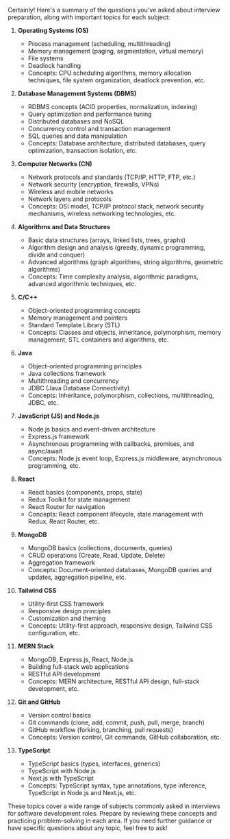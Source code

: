 Certainly! Here's a summary of the questions you've asked about interview preparation, along with important topics for each subject:

1. **Operating Systems (OS)**

   - Process management (scheduling, multithreading)
   - Memory management (paging, segmentation, virtual memory)
   - File systems
   - Deadlock handling
   - Concepts: CPU scheduling algorithms, memory allocation techniques, file system organization, deadlock prevention, etc.

2. **Database Management Systems (DBMS)**

   - RDBMS concepts (ACID properties, normalization, indexing)
   - Query optimization and performance tuning
   - Distributed databases and NoSQL
   - Concurrency control and transaction management
   - SQL queries and data manipulation
   - Concepts: Database architecture, distributed databases, query optimization, transaction isolation, etc.

3. **Computer Networks (CN)**

   - Network protocols and standards (TCP/IP, HTTP, FTP, etc.)
   - Network security (encryption, firewalls, VPNs)
   - Wireless and mobile networks
   - Network layers and protocols
   - Concepts: OSI model, TCP/IP protocol stack, network security mechanisms, wireless networking technologies, etc.

4. **Algorithms and Data Structures**

   - Basic data structures (arrays, linked lists, trees, graphs)
   - Algorithm design and analysis (greedy, dynamic programming, divide and conquer)
   - Advanced algorithms (graph algorithms, string algorithms, geometric algorithms)
   - Concepts: Time complexity analysis, algorithmic paradigms, advanced algorithmic techniques, etc.

5. **C/C++**

   - Object-oriented programming concepts
   - Memory management and pointers
   - Standard Template Library (STL)
   - Concepts: Classes and objects, inheritance, polymorphism, memory management, STL containers and algorithms, etc.

6. **Java**

   - Object-oriented programming principles
   - Java collections framework
   - Multithreading and concurrency
   - JDBC (Java Database Connectivity)
   - Concepts: Inheritance, polymorphism, collections, multithreading, JDBC, etc.

7. **JavaScript (JS) and Node.js**

   - Node.js basics and event-driven architecture
   - Express.js framework
   - Asynchronous programming with callbacks, promises, and async/await
   - Concepts: Node.js event loop, Express.js middleware, asynchronous programming, etc.

8. **React**

   - React basics (components, props, state)
   - Redux Toolkit for state management
   - React Router for navigation
   - Concepts: React component lifecycle, state management with Redux, React Router, etc.

9. **MongoDB**

   - MongoDB basics (collections, documents, queries)
   - CRUD operations (Create, Read, Update, Delete)
   - Aggregation framework
   - Concepts: Document-oriented databases, MongoDB queries and updates, aggregation pipeline, etc.

10. **Tailwind CSS**

    - Utility-first CSS framework
    - Responsive design principles
    - Customization and theming
    - Concepts: Utility-first approach, responsive design, Tailwind CSS configuration, etc.

11. **MERN Stack**

    - MongoDB, Express.js, React, Node.js
    - Building full-stack web applications
    - RESTful API development
    - Concepts: MERN architecture, RESTful API design, full-stack development, etc.

12. **Git and GitHub**

    - Version control basics
    - Git commands (clone, add, commit, push, pull, merge, branch)
    - GitHub workflow (forking, branching, pull requests)
    - Concepts: Version control, Git commands, GitHub collaboration, etc.

13. **TypeScript**
    - TypeScript basics (types, interfaces, generics)
    - TypeScript with Node.js
    - Next.js with TypeScript
    - Concepts: TypeScript syntax, type annotations, type inference, TypeScript in Node.js and Next.js, etc.

These topics cover a wide range of subjects commonly asked in interviews for software development roles. Prepare by reviewing these concepts and practicing problem-solving in each area. If you need further guidance or have specific questions about any topic, feel free to ask!
